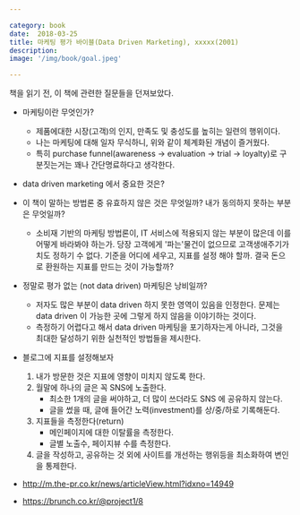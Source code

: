 ```yaml
---

category: book
date:  2018-03-25
title: 마케팅 평가 바이블(Data Driven Marketing), xxxxx(2001)
description: 
image: '/img/book/goal.jpeg'

--- 
```


책을 읽기 전, 이 책에 관련한 질문들을 던져보았다.

- 마케팅이란 무엇인가?
    - 제품에대한 시장(고객)의 인지, 만족도 및 충성도를 높히는 일련의 행위이다.
    - 나는 마케팅에 대해 일자 무식하니, 위와 같이 체계화된 개념이 즐거웠다.
    - 특히 purchase funnel(awareness -> evaluation -> trial -> loyalty)로 구분짓는거는 꽤나 간단명료하다고 생각한다.

- data driven marketing 에서 중요한 것은?
- 이 책이 말하는 방법론 중 유효하지 않은 것은 무엇일까? 내가 동의하지 못하는 부분은 무엇일까?
    - 소비재 기반의 마케팅 방법론이, IT 서비스에 적용되지 않는 부분이 많은데 이를 어떻게 바라봐야 하는가. 당장 고객에게 '파는'물건이 없으므로 고객생애주기가치도 정하기 수 없다. 기준을 어디에 세우고, 지표를 설정 해야 할까. 결국 돈으로 환원하는 지표를 만드는 것이 가능할까?
- 정말로 평가 없는 (not data driven) 마케팅은 낭비일까?
    - 저자도 많은 부분이 data driven 하지 못한 영역이 있음을 인정한다. 문제는 data driven 이 가능한 곳에 그렇게 하지 않음을 이야기하는 것이다.
    -  측정하기 어렵다고 해서 data driven 마케팅을 포기하자는게 아니라, 그것을 최대한 달성하기 위한 실천적인 방법들을 제시한다.


- 블로그에 지표를 설정해보자
    1. 내가 방문한 것은 지표에 영향이 미치지 않도록 한다.
    2. 월말에 하나의 글은 꼭 SNS에 노출한다.
        - 최소한 1개의 글을 써야하고, 더 많이 쓰더라도 SNS 에 공유하지 않는다.
        - 글을 썼을 때, 글애 들어간 노력(investment)를 상/중/하로 기록해둔다.
    3. 지표들을 측정한다(return)
        - 메인페이지에 대한 이탈률을 측정한다.
        - 글별 노출수, 페이지뷰 수를 측정한다.
    4. 글을 작성하고, 공유하는 것 외에 사이트를 개선하는 행위등을 최소화하여 변인을 통제한다.


- http://m.the-pr.co.kr/news/articleView.html?idxno=14949
- https://brunch.co.kr/@project1/8
    